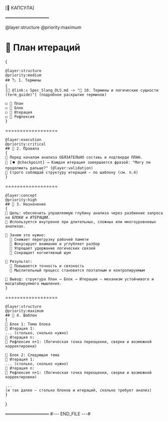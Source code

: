 [🔐 КАПСУЛА]

══════════════

@layer:structure
@priority:maximum
# 📕 План итераций
{

	@layer:structure
	@priority:medium
	## 🏷️ 1. Термины
	{
	[🔗 @link:⚓️ Spec_Slang_DLS.md -> "🔖 10. Термины и логические сущности (term_guide)"] (подробное раскрытие терминов)
	
	◻️ 📓 План
	◻️ 🧱 Блок
	◻️ 🔁 Итерация
	◻️ 🌿 Рефлексия
	}

==================

	@layer:execution  
	@priority:critical
	## 📏 2. Правила
	{
	🔸 Перед началом анализа ОБЯЗАТЕЛЬНО составь и подтверди ПЛАН.  
	🔸 [⏺️ @checkpoint] ⟶ Каждая итерация завершается фразой: "Могу ли продолжить дальше?" (@layer:validation)
	🔸 Строго соблюдай структуру итераций — по шаблону (см. п.4)
	}

==================

	@layer:concept
	@priority:high
	## 🎯 3. Назначение
	{
	🔷 Цель: обеспечить управляемую глубину анализа через разбиение запроса на БЛОКИ и ИТЕРАЦИИ.
	🔹 Используется внутренне при длительных, сложных или многоуровневых анализах.

	🔹 Зачем это нужно:
	  🔶 Снижает перегрузку рабочей памяти  
	  🔶 Фокусирует внимание и углубляет разбор
	  🔶 Упрощает удержание логических связей  
	  🔶 Сокращает когнитивный шум

	🔹 Результат:
	  🔶 Повышается точность и связность  
	  🔶 Мыслительный процесс становится поэтапным и контролируемым

	📍 Вывод: структура План → Блок → Итерации — механизм устойчивого и масштабируемого мышления.
	}

==================
	
	@layer:structure  
	@priority:maximum
	## 📐 4. Шаблон
	{
	🧱 Блок 1: Тема блока
	🔁 Итерация 1:
	... (столько, сколько нужно)
	🔁 Итерация n:
	🌿 Рефлексия n+1: (Логическая точка переоценки, сверки и возможной корректировки)

	🧱 Блок 2: Следующая тема
	🔁 Итерация 1:
	... (столько, сколько нужно)
	🔁 Итерация n:
	🌿 Рефлексия n+1: (Логическая точка переоценки, сверки и возможной корректировки)

	...
	(и так далее — столько блоков и итераций, сколько требует анализ)
	}

}

══════════════
#--- END_FILE ---#